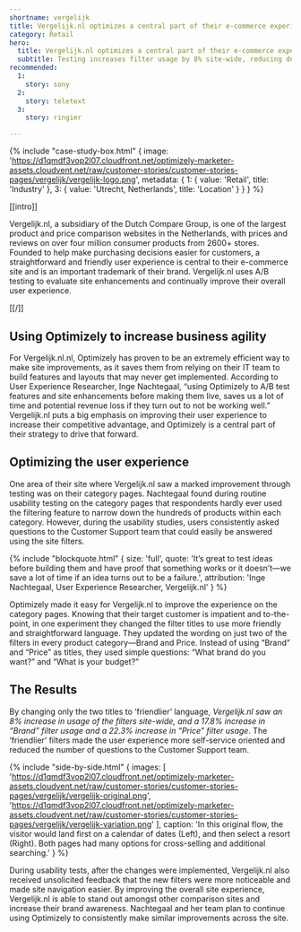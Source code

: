 ```yaml
---
shortname: vergelijk
title: Vergelijk.nl optimizes a central part of their e-commerce experience
category: Retail
hero:
  title: Vergelijk.nl optimizes a central part of their e-commerce experience
  subtitle: Testing increases filter usage by 8% site-wide, reducing demand on Customer Support   
recommended:
  1:
    story: sony
  2:
    story: teletext
  3:
    story: ringier

---
```

{% include "case-study-box.html"
  {
    image: 'https://d1qmdf3vop2l07.cloudfront.net/optimizely-marketer-assets.cloudvent.net/raw/customer-stories/customer-stories-pages/vergelijk/vergelijk-logo.png',
    metadata: {
      1: {
        value: 'Retail',
        title: 'Industry'
      },
      3: {
        value: 'Utrecht, Netherlands',
        title: 'Location'
      }
    }
  }
%}

[[intro]]

Vergelijk.nl, a subsidiary of the Dutch Compare Group, is one of the largest product and price comparison websites in the Netherlands, with prices and reviews on over four million consumer products from 2600+ stores. Founded to help make purchasing decisions easier for customers, a straightforward and friendly user experience is central to their e-commerce site and is an important trademark of their brand. Vergelijk.nl uses A/B testing to evaluate site enhancements and continually improve their overall user experience.

[[/]]

## Using Optimizely to increase business agility

For Vergelijk.nl.nl, Optimizely has proven to be an extremely efficient way to make site improvements, as it saves them from relying on their IT team to build features and layouts that may never get implemented. According to User Experience Researcher, Inge Nachtegaal, “using Optimizely to A/B test features and site enhancements before making them live, saves us a lot of time and potential revenue loss if they turn out to not be working well.” Vergelijk.nl puts a big emphasis on improving their user experience to increase their competitive advantage, and Optimizely is a central part of their strategy to drive that forward.

## Optimizing the user experience

One area of their site where Vergelijk.nl saw a marked improvement through testing was on their category pages. Nachtegaal found during routine usability testing on the category pages that respondents hardly ever used the filtering feature to narrow down the hundreds of products within each category. However, during the usability studies, users consistently asked questions to the Customer Support team that could easily be answered using the site filters.  

{% include "blockquote.html"
  {
    size: 'full',
    quote: 'It’s great to test ideas before building them and have proof that something works or it doesn’t—we save a lot of time if an idea turns out to be a failure.',
    attribution: 'Inge Nachtegaal, User Experience Researcher, Vergelijk.nl'
  }
%}

Optimizely made it easy for Vergelijk.nl to improve the experience on the category pages. Knowing that their target customer is impatient and to-the-point, in one experiment they changed the filter titles to use more friendly and straightforward language. They updated the wording on just two of the filters in every product category—Brand and Price. Instead of using “Brand” and “Price” as titles, they used simple questions: “What brand do you want?” and “What is your budget?”  

## The Results

By changing only the two titles to ‘friendlier’ language, *Vergelijk.nl saw an 8% increase in usage of the filters site-wide, and a 17.8% increase in “Brand” filter usage and a 22.3% increase in “Price” filter usage*. The ‘friendlier’ filters made the user experience more self-service oriented and reduced the number of questions to the Customer Support team.  
 
 {% include "side-by-side.html"
  {
    images: [
      'https://d1qmdf3vop2l07.cloudfront.net/optimizely-marketer-assets.cloudvent.net/raw/customer-stories/customer-stories-pages/vergelijk/vergelijk-original.png',
      'https://d1qmdf3vop2l07.cloudfront.net/optimizely-marketer-assets.cloudvent.net/raw/customer-stories/customer-stories-pages/vergelijk/vergelijk-variation.png'
    ],
    caption: 'In this original flow, the visitor would land first on a calendar of dates (Left), and then select a resort (Right). Both pages had many options for cross-selling and additional searching.'
  }
%}
 
During usability tests, after the changes were implemented, Vergelijk.nl also received unsolicited feedback that the new filters were more noticeable and made site navigation easier. By improving the overall site experience, Vergelijk.nl is able to stand out amongst other comparison sites and increase their brand awareness. Nachtegaal and her team plan to continue using Optimizely to consistently make similar improvements across the site.  

